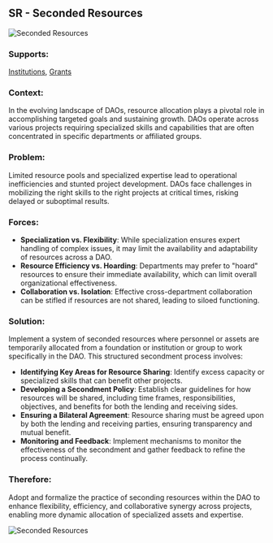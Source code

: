 ## SR - Seconded Resources

![Seconded Resources](./output/illustrations/seconded_resources.png)

### Supports:

[Institutions](./institutions.html), [Grants](./grants.html)

### Context:

In the evolving landscape of DAOs, resource allocation plays a pivotal role in accomplishing targeted goals and sustaining growth. DAOs operate across various projects requiring specialized skills and capabilities that are often concentrated in specific departments or affiliated groups.

### Problem:

Limited resource pools and specialized expertise lead to operational inefficiencies and stunted project development. DAOs face challenges in mobilizing the right skills to the right projects at critical times, risking delayed or suboptimal results.

### Forces:

- **Specialization vs. Flexibility**: While specialization ensures expert handling of complex issues, it may limit the availability and adaptability of resources across a DAO.
- **Resource Efficiency vs. Hoarding**: Departments may prefer to "hoard" resources to ensure their immediate availability, which can limit overall organizational effectiveness.
- **Collaboration vs. Isolation**: Effective cross-department collaboration can be stifled if resources are not shared, leading to siloed functioning.

### Solution:

Implement a system of seconded resources where personnel or assets are temporarily allocated from a foundation or institution or group to work specifically in the DAO. This structured secondment process involves:
- **Identifying Key Areas for Resource Sharing**: Identify excess capacity or specialized skills that can benefit other projects.
- **Developing a Secondment Policy**: Establish clear guidelines for how resources will be shared, including time frames, responsibilities, objectives, and benefits for both the lending and receiving sides.
- **Ensuring a Bilateral Agreement**: Resource sharing must be agreed upon by both the lending and receiving parties, ensuring transparency and mutual benefit.
- **Monitoring and Feedback**: Implement mechanisms to monitor the effectiveness of the secondment and gather feedback to refine the process continually.

### Therefore:

Adopt and formalize the practice of seconding resources within the DAO to enhance flexibility, efficiency, and collaborative synergy across projects, enabling more dynamic allocation of specialized assets and expertise.

![Seconded Resources](./output/seconded_resources_specific_graph.png)